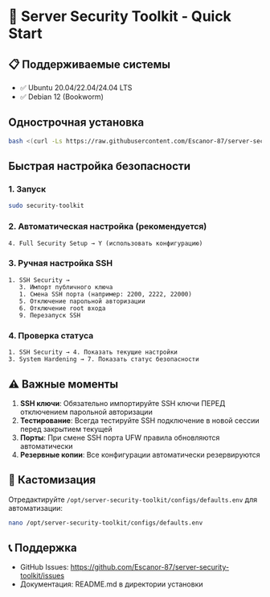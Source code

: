 # 🚀 Server Security Toolkit - Quick Start

## 📋 Поддерживаемые системы
- ✅ Ubuntu 20.04/22.04/24.04 LTS
- ✅ Debian 12 (Bookworm)

## Однострочная установка

```bash
bash <(curl -Ls https://raw.githubusercontent.com/Escanor-87/server-security-toolkit/main/install.sh)
```

## Быстрая настройка безопасности

### 1. Запуск
```bash
sudo security-toolkit
```

### 2. Автоматическая настройка (рекомендуется)
```
4. Full Security Setup → Y (использовать конфигурацию)
```

### 3. Ручная настройка SSH
```
1. SSH Security →
   3. Импорт публичного ключа
   1. Смена SSH порта (например: 2200, 2222, 22000)
   5. Отключение парольной авторизации
   6. Отключение root входа
   9. Перезапуск SSH
```

### 4. Проверка статуса
```
1. SSH Security → 4. Показать текущие настройки
3. System Hardening → 7. Показать статус безопасности
```

## ⚠️ Важные моменты

1. **SSH ключи**: Обязательно импортируйте SSH ключи ПЕРЕД отключением парольной авторизации
2. **Тестирование**: Всегда тестируйте SSH подключение в новой сессии перед закрытием текущей
3. **Порты**: При смене SSH порта UFW правила обновляются автоматически
4. **Резервные копии**: Все конфигурации автоматически резервируются

## 🔧 Кастомизация

Отредактируйте `/opt/server-security-toolkit/configs/defaults.env` для автоматизации:

```bash
nano /opt/server-security-toolkit/configs/defaults.env
```

## 📞 Поддержка

- GitHub Issues: https://github.com/Escanor-87/server-security-toolkit/issues
- Документация: README.md в директории установки
